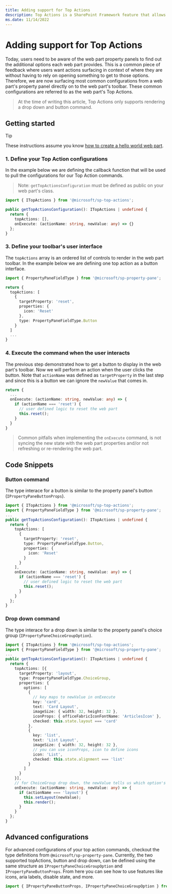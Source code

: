 ```yaml
---
title: Adding support for Top Actions
description: Top Actions is a SharePoint Framework feature that allows web part developers to add commands to a web part's toolbar
ms.date: 11/14/2022
---
```


# Adding support for Top Actions

Today, users need to be aware of the web part property panels to find out the additional options each web part provides. This is a common piece of feedback where users want actions surfacing in context of where they are without having to rely on opening something to get to those options. Therefore, we are now surfacing most common configurations from a web part's property panel directly on to the web part's toolbar. These common configurations are referred to as the web part's Top Actions.


> At the time of writing this article, Top Actions only supports rendering a drop down and button command.

## Getting started

> [!TIP]
> These instructions assume you know [how to create a hello world web part](../get-started/build-a-hello-world-web-part.md).

### 1. Define your Top Action configurations

In the example below we are defining the callback function that will be used to pull the configurations for our Top Action commands.

> Note: `getTopActionsConfiguration` must be defined as public on your web part's class.

```typescript
import { ITopActions } from '@microsoft/sp-top-actions';

public getTopActionsConfiguration(): ITopActions | undefined {
  return {
    topActions: [],
    onExecute: (actionName: string, newValue: any) => {}
  };
}
```

### 3. Define your toolbar's user interface

The `topActions` array is an ordered list of controls to render in the web part toolbar. In the example below we are defining one top action as a button interface.

```typescript
import { PropertyPaneFieldType } from '@microsoft/sp-property-pane';

return {
  topActions: [
    {
      targetProperty: 'reset',
      properties: {
        icon: 'Reset'
      },
      type: PropertyPaneFieldType.Button
    }
  ]
  ...
}
```

### 4. Execute the command when the user interacts
The previous step demonstrated how to get a button to display in the web part's toolbar. Now we will perform an action when the user clicks the button. Note that `actionName` was defined as `targetProperty` in the last step and since this is a button we can ignore the `newValue` that comes in.

```typescript
return {
  ...
  onExecute: (actionName: string, newValue: any) => {
    if (actionName === 'reset') {
      // user defined logic to reset the web part
      this.reset();
    }
  }
}
```
> Common pitfalls when implementing the `onExecute` command, is not syncing the new state with the web part properties and/or not refreshing or re-rendering the web part.

## Code Snippets
### Button command
The type interace for a button is similar to the property panel's button (`IPropertyPaneButtonProps`).

```typescript
import { ITopActions } from '@microsoft/sp-top-actions';
import { PropertyPaneFieldType } from '@microsoft/sp-property-pane';
...
public getTopActionsConfiguration(): ITopActions | undefined {
  return {
    topActions: [
      {
        targetProperty: 'reset',
        type: PropertyPaneFieldType.Button,
        properties: {
          icon: 'Reset'
        }
      }
    ],
    onExecute: (actionName: string, newValue: any) => {
      if (actionName === 'reset') {
        // user defined logic to reset the web part
        this.reset();
      }
    }
  };
}
```

### Drop down command
The type interace for a drop down is similar to the property panel's choice group (`IPropertyPaneChoiceGroupOption`).

```typescript
import { ITopActions } from '@microsoft/sp-top-actions';
import { PropertyPaneFieldType } from '@microsoft/sp-property-pane';
...
public getTopActionsConfiguration(): ITopActions | undefined {
  return {
    topActions: [{
      targetProperty: 'layout',
      type: PropertyPaneFieldType.ChoiceGroup,
      properties: {
        options: [
          {
            // key maps to newValue in onExecute
            key: 'card',
            text: 'Card Layout',
            imageSize: { width: 32, height: 32 },
            iconProps: { officeFabricIconFontName: 'ArticlesIcon' },
            checked: this.state.layout === 'card'
          },
          {
            key: 'list',
            text: 'List Layout',
            imageSize: { width: 32, height: 32 },
            // you can use iconProps, icon to define icons
            icon: 'List',
            checked: this.state.alignment === 'list'
          }
        ]
      }
    }],
    // for ChoiceGroup drop down, the newValue tells us which option's key was selected
    onExecute: (actionName: string, newValue: any) => {
      if (actionName === 'layout') {
        this.setLayout(newValue);
        this.render();
      }
    }
  };
}
```

## Advanced configurations
For advanced configurations of your top action commands, checkout the type definitions from `@microsoft/sp-property-pane`. Currently, the two supported topActions, button and drop down, can be defined using the same structure as `IPropertyPaneChoiceGroupOption` and `IPropertyPaneButtonProps`. From here you can see how to use features like icons, aria labels, disable state, and more.

```typescript
import { IPropertyPaneButtonProps, IPropertyPaneChoiceGroupOption } from '@microsoft/sp-property-pane'
```
